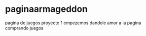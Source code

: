 # paginaarmageddon
pagina de juegos proyecto 1
empezemos dandole amor a la pagina 
comprando juegos 


